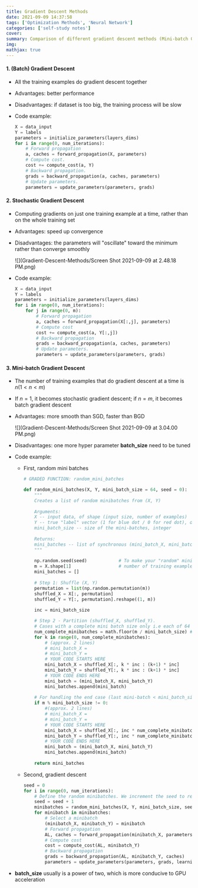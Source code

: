```yaml
---
title: Gradient Descent Methods
date: 2021-09-09 14:37:58
tags: ['Optimization Methods', 'Neural Network']
categories: ['self-study notes']
cover:
summary: Comparison of different gradient descent methods (Mini-batch Gradient Descent, Stochastic Gradient Descent, )
img:
mathjax: true
---
```


#### 1. (Batch) Gradient Descent

* All the training examples do gradient descent together

* Advantages: better performance

* Disadvantages: if dataset is too big, the training process will be slow

* Code example:

  ```python
  X = data_input
  Y = labels
  parameters = initialize_parameters(layers_dims)
  for i in range(0, num_iterations):
      # Forward propagation
      a, caches = forward_propagation(X, parameters)
      # Compute cost.
      cost += compute_cost(a, Y)
      # Backward propagation.
      grads = backward_propagation(a, caches, parameters)
      # Update parameters.
      parameters = update_parameters(parameters, grads)
  ```

#### 2. Stochastic Gradient Descent

* Computing gradients on just one training example at a time, rather than on the whole training set

* Advantages: speed up convergence

* Disadvantages: the parameters will "oscillate" toward the minimum rather than converge smoothly

  ![](Gradient-Descent-Methods/Screen Shot 2021-09-09 at 2.48.18 PM.png)

* Code example:

  ```python
  X = data_input
  Y = labels
  parameters = initialize_parameters(layers_dims)
  for i in range(0, num_iterations):
      for j in range(0, m):
          # Forward propagation
          a, caches = forward_propagation(X[:,j], parameters)
          # Compute cost
          cost += compute_cost(a, Y[:,j])
          # Backward propagation
          grads = backward_propagation(a, caches, parameters)
          # Update parameters.
          parameters = update_parameters(parameters, grads)
  ```

#### 3. Mini-batch Gradient Descent

* The number of training examples that do gradient descent at a time is $n (1\lt n\lt m)$

* If $n = 1$, it becomes stochastic gradient descent; if $n=m$, it becomes batch gradient descent

* Advantages: more smooth than SGD, faster than BGD

  ![](Gradient-Descent-Methods/Screen Shot 2021-09-09 at 3.04.00 PM.png)

* Disadvantages: one more hyper parameter **batch_size** need to be tuned

* Code example:

  * First, random mini batches

    ```python
    # GRADED FUNCTION: random_mini_batches
    
    def random_mini_batches(X, Y, mini_batch_size = 64, seed = 0):
        """
        Creates a list of random minibatches from (X, Y)
        
        Arguments:
        X -- input data, of shape (input size, number of examples)
        Y -- true "label" vector (1 for blue dot / 0 for red dot), of shape (1, number of examples)
        mini_batch_size -- size of the mini-batches, integer
        
        Returns:
        mini_batches -- list of synchronous (mini_batch_X, mini_batch_Y)
        """
        
        np.random.seed(seed)            # To make your "random" minibatches the same as ours
        m = X.shape[1]                  # number of training examples
        mini_batches = []
            
        # Step 1: Shuffle (X, Y)
        permutation = list(np.random.permutation(m))
        shuffled_X = X[:, permutation]
        shuffled_Y = Y[:, permutation].reshape((1, m))
        
        inc = mini_batch_size
    
        # Step 2 - Partition (shuffled_X, shuffled_Y).
        # Cases with a complete mini batch size only i.e each of 64 examples.
        num_complete_minibatches = math.floor(m / mini_batch_size) # number of mini batches of size mini_batch_size in your partitionning
        for k in range(0, num_complete_minibatches):
            # (approx. 2 lines)
            # mini_batch_X =  
            # mini_batch_Y =
            # YOUR CODE STARTS HERE
            mini_batch_X = shuffled_X[:, k * inc : (k+1) * inc]
            mini_batch_Y = shuffled_Y[:, k * inc : (k+1) * inc]
            # YOUR CODE ENDS HERE
            mini_batch = (mini_batch_X, mini_batch_Y)
            mini_batches.append(mini_batch)
        
        # For handling the end case (last mini-batch < mini_batch_size i.e less than 64)
        if m % mini_batch_size != 0:
            #(approx. 2 lines)
            # mini_batch_X =
            # mini_batch_Y =
            # YOUR CODE STARTS HERE
            mini_batch_X = shuffled_X[:, inc * num_complete_minibatches : m]
            mini_batch_Y = shuffled_Y[:, inc * num_complete_minibatches : m]
            # YOUR CODE ENDS HERE
            mini_batch = (mini_batch_X, mini_batch_Y)
            mini_batches.append(mini_batch)
        
        return mini_batches
    ```

  * Second, gradient descent

    ```python
    seed = 0
    for i in range(0, num_iterations):
        # Define the random minibatches. We increment the seed to reshuffle differently the dataset after each epoch
        seed = seed + 1
        minibatches = random_mini_batches(X, Y, mini_batch_size, seed)
        for minibatch in minibatches:
            # Select a minibatch
            (minibatch_X, minibatch_Y) = minibatch
            # Forward propagation
            AL, caches = forward_propagation(minibatch_X, parameters)
            # Compute cost
            cost = compute_cost(AL, minibatch_Y)
            # Backward propagation
            grads = backward_propagation(AL, minibatch_Y, caches)
            parameters = update_parameters(parameters, grads, learning_rate)
    ```
  
* **batch_size** usually is a power of two, which is more conducive to GPU acceleration

